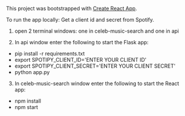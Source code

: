 This project was bootstrapped with [Create React App](https://github.com/facebook/create-react-app).

To run the app locally:
Get a client id and secret from Spotify. 

1. open 2 terminal windows: one in celeb-music-search and one in api

2. In api window enter the following to start the Flask app:
- pip install -r requirements.txt
- export SPOTIPY_CLIENT_ID='ENTER YOUR CLIENT ID'
- export SPOTIPY_CLIENT_SECRET='ENTER YOUR CLIENT SECRET'
- python app.py
3. In celeb-music-search window enter the following to start the React app:
- npm install
- npm start

